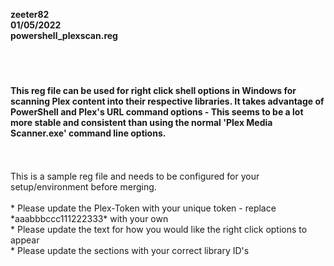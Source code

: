 **zeeter82**  
**01/05/2022**  
**powershell_plexscan.reg**  
<br />  
<br />
<h4>This reg file can be used for right click shell options in Windows for scanning Plex  
content into their respective libraries. It takes advantage of PowerShell and Plex's  
URL command options - This seems to be a lot more stable and consistent than using   
the normal 'Plex Media Scanner.exe' command line options.</h4>
<br />
<br />
This is a sample reg file and needs to be configured for your setup/environment  
before merging.  
<br />
<br />
* Please update the Plex-Token with your unique token - replace *aaabbbccc111222333*  
with your own  
<br />
* Please update the text for how you would like the right click options to appear  
<br />
* Please update the sections with your correct library ID's  
<br />